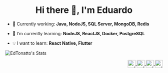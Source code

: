 
<h1 align="center">Hi there 👋, I'm Eduardo</h1>   

- 🚀 Currently working: **Java, NodeJS, SQL Server, MongoDB, Redis**  

- 🌱 I’m currently learning: **NodeJS, ReactJS, Docker, PostgreSQL**  
  
- 💡 I want to learn: **React Native, Flutter**  

![EdTonatto's Stats](https://github-readme-stats.vercel.app/api?username=EdTonatto&theme=dark&show_icons=true&hide_border=false&count_private=true)

<div align="right">
  <a href="https://instagram.com/eduardo_tonatto" target="blank"><img align="center" src="https://img.shields.io/badge/Instagram-E4405F?style=for-the-badge&logo=instagram&logoColor=white" alt="eduardo_tonatto" height="25"/>
  <a href="https://twitter.com/eduardo_tonatto" target="blank"><img align="center" src="https://img.shields.io/badge/Twitter-1DA1F2?style=for-the-badge&logo=twitter&logoColor=white" alt="eduardo_tonatto" height="25"/>
  <a href="https://linkedin.com/in/eduardo-tonatto-9a327b171" target="blank"><img align="center" src="https://img.shields.io/badge/LinkedIn-0077B5?style=for-the-badge&logo=linkedin&logoColor=white" alt="eduardo-tonatto-9a327b171" height="25"/> 
  <a href="https://store.steampowered.com" target="blank"><img align="center" src="https://img.shields.io/badge/Steam-000000?style=for-the-badge&logo=steam&logoColor=white" alt="edtonatto" height="25"/>
</div>
